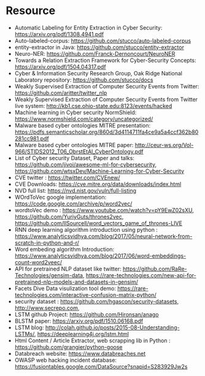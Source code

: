 
# Resource
* Automatic Labeling for Entity Extraction in Cyber Security: https://arxiv.org/pdf/1308.4941.pdf
* Auto-labeled-corpus: https://github.com/stucco/auto-labeled-corpus
* entity-extractor in Java: https://github.com/stucco/entity-extractor
* Neuro-NER: https://github.com/Franck-Dernoncourt/NeuroNER
* Towards a Relation Extraction Framework for Cyber-Security Concepts: https://arxiv.org/pdf/1504.04317.pdf
* Cyber & Information Security Research Group, Oak Ridge National Laboratory repository: https://github.com/stucco/docs
* Weakly Supervised Extraction of Computer Security Events from Twitter: https://github.com/aritter/twitter_nlp
* Weakly Supervised Extraction of Computer Security Events from Twitter live system: http://kb1.cse.ohio-state.edu:8123/events/hacked
* Machine learning in Cyber security NormShield: https://www.normshield.com/category/uncategorized/
* Malware based cyber ontologies MITRE presentation: https://pdfs.semanticscholar.org/860d/3d4114711fa4ce9a5a4ccf362b80281cc981.pdf
* Malware based cyber ontologies MITRE paper: http://ceur-ws.org/Vol-966/STIDS2012_T06_ObrstEtAl_CyberOntology.pdf
* List of Cyber security Dataset, Paper and talks: https://github.com/jivoi/awesome-ml-for-cybersecurity, https://github.com/wtsxDev/Machine-Learning-for-Cyber-Security
* CVE twitter : https://twitter.com/CVEnew/
* CVE Downloads: https://cve.mitre.org/data/downloads/index.html
* NVD full list: https://nvd.nist.gov/vuln/full-listing
* WOrdToVec google implementation: https://code.google.com/archive/p/word2vec/
* wordtoVec demo : https://www.youtube.com/watch?v=pY9EwZ02sXU, https://github.com/YuriyGuts/thrones2vec, https://github.com/llSourcell/word_vectors_game_of_thrones-LIVE
* RNN deep learning algorithm introduction using python : https://www.analyticsvidhya.com/blog/2017/05/neural-network-from-scratch-in-python-and-r/
* Word embeding algorithm Introduction: https://www.analyticsvidhya.com/blog/2017/06/word-embeddings-count-word2veec/
* API for pretrained NLP dataset like twitter: https://github.com/RaRe-Technologies/gensim-data, https://rare-technologies.com/new-api-for-pretrained-nlp-models-and-datasets-in-gensim/
* Facets Dive Data visulization tool demo: https://rare-technologies.com/interactive-confusion-matrix-python/
* security dataset : https://github.com/hgascon/security-datasets, http://www.secrepo.com, 
* LSTM github Project: https://github.com/Hironsan/anago
* BLSTM paper: https://arxiv.org/pdf/1510.06168.pdf
* LSTM blog: http://colah.github.io/posts/2015-08-Understanding-LSTMs/, https://deeplearning4j.org/lstm.html
* Html Content / Article Extractor, web scrapping lib in Python : https://github.com/grangier/python-goose
* Databreach website: https://www.databreaches.net
* OWASP web hacking incident database: https://fusiontables.google.com/DataSource?snapid=S283929Jw2s
